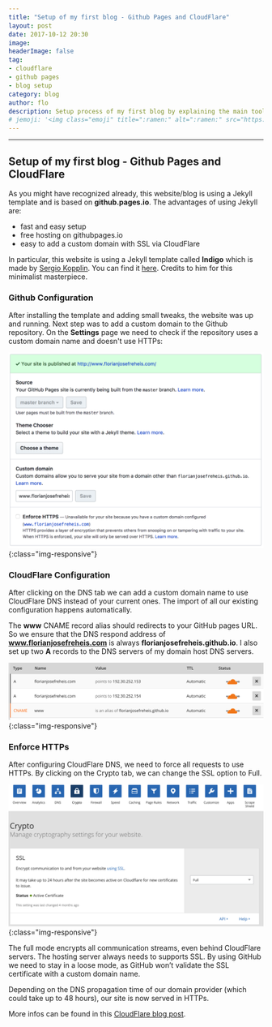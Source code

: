 ```yaml
---
title: "Setup of my first blog - Github Pages and CloudFlare"
layout: post
date: 2017-10-12 20:30
image:
headerImage: false
tag:
- cloudflare
- github pages
- blog setup
category: blog
author: flo
description: Setup process of my first blog by explaining the main tools/services Github Pages and CloudFlare.
# jemoji: '<img class="emoji" title=":ramen:" alt=":ramen:" src="https://assets.github.com/images/icons/emoji/unicode/1f35c.png" height="20" width="20" align="absmiddle">'
---
```

---

## Setup of my first blog - Github Pages and CloudFlare

As you might have recognized already, this website/blog is using a Jekyll template and is based on **github.pages.io**. The advantages of using Jekyll are:

*   fast and easy setup
*   free hosting on githubpages.io
*   easy to add a custom domain with SSL via CloudFlare

In particular, this website is using a Jekyll template called **Indigo** which is made by [Sergio Kopplin](https://github.com/sergiokopplin). You can find it [here](https://github.com/sergiokopplin/indigo). Credits to him for this minimalist masterpiece.

### Github Configuration

After installing the template and adding small tweaks, the website was up and running. Next step was to add a custom domain to the Github repository. On the **Settings** page we need to check if the repository uses a custom domain name and doesn't use HTTPs:

![Github Settings](/assets/images/setup_of_my_first_blog/github_settings.png){:class="img-responsive"}


### CloudFlare Configuration

After clicking on the DNS tab we can add a custom domain name to use CloudFlare DNS instead of your current ones. The import of all our existing configuration happens automatically.

The **www** CNAME record alias should redirects to your GitHub pages URL. So we ensure that the DNS respond address of **www.florianjosefreheis.com** is always **florianjosefreheis.github.io**. I also set up two **A** records to the DNS servers of my domain host DNS servers.

![CloudFlare DNS Settings](/assets/images/setup_of_my_first_blog/cloudflare_dns_settings.png){:class="img-responsive"}

### Enforce HTTPs

After configuring CloudFlare DNS, we need to force all requests to use HTTPs. By clicking on the Crypto tab, we can change the SSL option to Full.

![CloudFlare SSL Settings](/assets/images/setup_of_my_first_blog/cloudflare_ssl_settings.png){:class="img-responsive"}

The full mode encrypts all communication streams, even behind CloudFlare servers. The hosting server always needs to supports SSL. By using GitHub we need to stay in a loose mode, as GitHub won’t validate the SSL certificate with a custom domain name.

Depending on the DNS propagation time of our domain provider (which could take up to 48 hours),  our site is now served in HTTPs.

More infos can be found in this [CloudFlare blog post](https://blog.cloudflare.com/secure-and-fast-github-pages-with-cloudflare/).
